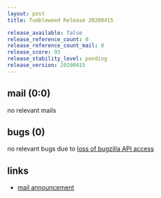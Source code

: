 ```yaml
---
layout: post
title: Tumbleweed Release 20200415

release_available: false
release_reference_count: 0
release_reference_count_mail: 0
release_score: 93
release_stability_level: pending
release_version: 20200415
---
```


## mail (0:0)

no relevant mails

## bugs (0)

<!--more-->

no relevant bugs due to [loss of bugzilla API access](https://bugzilla.opensuse.org/show_bug.cgi?id=1157722)



## links

- [mail announcement](https://lists.opensuse.org/opensuse-factory/2020-04/msg00315.html)

